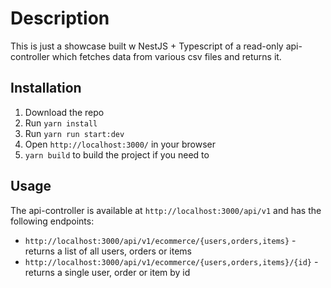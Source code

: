 # Description
This is just a showcase built w NestJS + Typescript of a read-only api-controller which fetches data from various csv files and returns it.

## Installation
1) Download the repo
2) Run `yarn install`
3) Run `yarn run start:dev`
4) Open `http://localhost:3000/` in your browser
5) `yarn build` to build the project if you need to

## Usage
The api-controller is available at `http://localhost:3000/api/v1` and has the following endpoints:
- `http://localhost:3000/api/v1/ecommerce/{users,orders,items}` - returns a list of all users, orders or items
- `http://localhost:3000/api/v1/ecommerce/{users,orders,items}/{id}` - returns a single user, order or item by id
